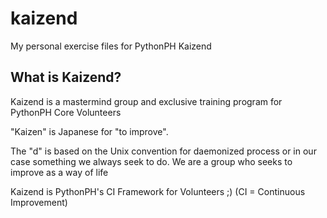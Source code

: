 # kaizend

My personal exercise files for PythonPH Kaizend 

## What is Kaizend?
Kaizend is a mastermind group and exclusive training program for PythonPH Core Volunteers

"Kaizen" is Japanese for "to improve".

The "d" is based on the Unix convention for daemonized process or in our case something we always seek to do. We are a group who seeks to improve as a way of life

Kaizend is PythonPH's CI Framework for Volunteers ;)
(CI = Continuous Improvement)
